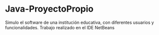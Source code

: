 # Java-ProyectoPropio
Simulo el software de una institución educativa, con diferentes usuarios y funcionalidades.
Trabajo realizado en el IDE NetBeans
